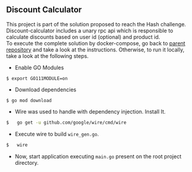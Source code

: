 ## Discount Calculator

This project is part of the solution proposed to reach the Hash challenge. Discount-calculator includes a unary rpc api
which is responsible to calculate discounts based on user id (optional) and product id.
<br/>
To execute the complete solution by docker-compose, go back to [parent repository](https://github.com/andreiac-silva/hash-challenge) and take a look at the instructions.
Otherwise, to run it locally, take a look at the following steps.

- Enable GO Modules

```shell script
$ export GO111MODULE=on
```

- Download dependencies

```shell script
$ go mod download
```

- Wire was used to handle with dependency injection. Install It.

```sh
$   go get -u github.com/google/wire/cmd/wire
```   

- Execute wire to build `wire_gen.go`.

```sh
$   wire
```

- Now, start application executing `main.go` present on the root project directory. 
